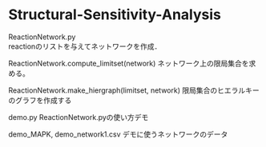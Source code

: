 # Structural-Sensitivity-Analysis

ReactionNetwork.py  
reactionのリストを与えてネットワークを作成．

ReactionNetwork.compute_limitset(network)
ネットワーク上の限局集合を求める。

ReactionNetwork.make_hiergraph(limitset, network)
限局集合のヒエラルキーのグラフを作成する


demo.py
ReactionNetwork.pyの使い方デモ

demo_MAPK, demo_network1.csv
デモに使うネットワークのデータ

